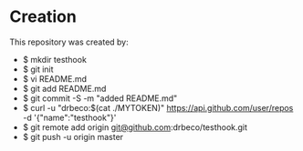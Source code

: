 # Creation

This repository was created by:

* $ mkdir testhook
* $ git init
* $ vi README.md
* $ git add README.md
* $ git commit -S -m "added README.md"
* $ curl -u "drbeco:$(cat ./MYTOKEN)" https://api.github.com/user/repos -d '{"name":"testhook"}'
* $ git remote add origin git@github.com:drbeco/testhook.git
* $ git push -u origin master

